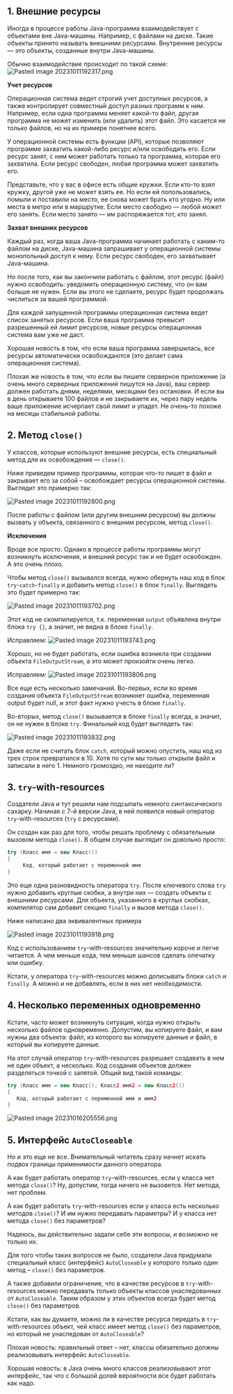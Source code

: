 ## 1. Внешние ресурсы

Иногда в процессе работы Java-программа взаимодействует с объектами вне Java-машины. Например, с файлами на диске. Такие объекты принято называть внешними ресурсами. Внутренние ресурсы — это объекты, созданные внутри Java-машины.

Обычно взаимодействие происходит по такой схеме:
![Pasted image 20231011192317.png](..%2F..%2F..%2F..%2FAppData%2FLocal%2FTemp%2FPasted%20image%2020231011192317.png)

**Учет ресурсов**

Операционная система ведет строгий учет доступных ресурсов, а также контролирует совместный доступ разных программ к ним. Например, если одна программа меняет какой-то файл, другая программа не может изменить (или удалить) этот файл. Это касается не только файлов, но на их примере понятнее всего.

У операционной системы есть функции (API), которые позволяют программе захватить какой-либо ресурс и/или освободить его. Если ресурс занят, с ним может работать только та программа, которая его захватила. Если ресурс свободен, любая программа может захватить его.

Представьте, что у вас в офисе есть общие кружки. Если кто-то взял кружку, другой уже не может взять ее. Но если ей попользовались, помыли и поставили на место, ее снова может брать кто угодно. Ну или места в метро или в маршрутке. Если место свободно — любой может его занять. Если место занято — им распоряжается тот, кто занял.

**Захват внешних ресурсов**

Каждый раз, когда ваша Java-программа начинает работать с каким-то файлом на диске, Java-машина запрашивает у операционной системы монопольный доступ к нему. Если ресурс свободен, его захватывает Java-машина.

Но после того, как вы закончили работать с файлом, этот ресурс (файл) нужно освободить: уведомить операционную систему, что он вам больше не нужен. Если вы этого не сделаете, ресурс будет продолжать числиться за вашей программой.

Для каждой запущенной программы операционная система ведет список занятых ресурсов. Если ваша программа превысит разрешенный ей лимит ресурсов, новые ресурсы операционная система вам уже не даст.

Хорошая новость в том, что если ваша программа завершилась, все ресурсы автоматически освобождаются (это делает сама операционная система).

Плохая же новость в том, что если вы пишете серверное приложение (а очень много серверных приложений пишутся на Java), ваш сервер должен работать днями, неделями, месяцами без остановки. И если вы в день открываете 100 файлов и не закрываете их, через пару недель ваше приложение исчерпает свой лимит и упадет. Не очень-то похоже на месяцы стабильной работы.

## 2. Метод `close()`

У классов, которые используют внешние ресурсы, есть специальный метод для их освобождения — `close()`.

Ниже приведем пример программы, которая что-то пишет в файл и закрывает его за собой – освобождает ресурсы операционной системы. Выглядит это примерно так:

![Pasted image 20231011192800.png](..%2F..%2F..%2F..%2FAppData%2FLocal%2FTemp%2FPasted%20image%2020231011192800.png)

После работы с файлом (или другим внешним ресурсом) вы должны вызвать у объекта, связанного с внешним ресурсом, метод `close()`.

**Исключения**

Вроде все просто. Однако в процессе работы программы могут возникнуть исключения, и внешний ресурс так и не будет освобожден. А это очень плохо.

Чтобы метод `close()` вызывался всегда, нужно обернуть наш код в блок `try`-`catch`-`finally` и добавить метод `close()` в блок `finally`. Выглядеть это будет примерно так:

![Pasted image 20231011193702.png](..%2F..%2F..%2F..%2FAppData%2FLocal%2FTemp%2FPasted%20image%2020231011193702.png)

Этот код не скомпилируется, т.к. переменная `output` объявлена внутри блока `try {}`, а значит, не видна в блоке `finally`.

Исправляем:
![Pasted image 20231011193743.png](..%2F..%2F..%2F..%2FAppData%2FLocal%2FTemp%2FPasted%20image%2020231011193743.png)


Хорошо, но не будет работать, если ошибка возникла при создании объекта `FileOutputStream`, а это может произойти очень легко.

Исправляем:
![Pasted image 20231011193806.png](..%2F..%2F..%2F..%2FAppData%2FLocal%2FTemp%2FPasted%20image%2020231011193806.png)

Все еще есть несколько замечаний. Во-первых, если во время создания объекта `FileOutputStream` возникнет ошибка, переменная output будет null, и этот факт нужно учесть в блоке `finally`.

Во-вторых, метод `close()` вызывается в блоке `finally` всегда, а значит, он не нужен в блоке `try`. Финальный код будет выглядеть так:

![Pasted image 20231011193832.png](..%2F..%2F..%2F..%2FAppData%2FLocal%2FTemp%2FPasted%20image%2020231011193832.png)

Даже если не считать блок `catch`, который можно опустить, наш код из трех строк превратился в 10. Хотя по сути мы только открыли файл и записали в него 1. Немного громоздко, не находите ли?

## 3. `try`-with-resources

Создатели Java и тут решили нам подсыпать немного синтаксического сахарку. Начиная с 7-й версии Java, в ней появился новый оператор `try`-with-resources (`try` с ресурсами).

Он создан как раз для того, чтобы решать проблему с обязательным вызовом метода `close()`. В общем случае выглядит он довольно просто:

```java
try (Класс имя = new Класс())
{
     Код, который работает с переменной имя
}
```

Это еще одна разновидность оператора `try`. После ключевого слова `try` нужно добавить круглые скобки, а внутри них — создать объекты с внешними ресурсами. Для объекта, указанного в круглых скобках, компилятор сам добавит секцию `finally` и вызов метода `close()`.

Ниже написано два эквивалентных примера

![Pasted image 20231011193918.png](..%2F..%2F..%2F..%2FAppData%2FLocal%2FTemp%2FPasted%20image%2020231011193918.png)

Код с использованием `try`-with-resources значительно короче и легче читается. А чем меньше кода, тем меньше шансов сделать опечатку или ошибку.

Кстати, у оператора `try`-with-resources можно дописывать блоки `catch` и `finally`. А можно и не добавлять, если в них нет необходимости.

## 4. Несколько переменных одновременно

Кстати, часто может возникнуть ситуация, когда нужно открыть несколько файлов одновременно. Допустим, вы копируете файл, и вам нужны два объекта: файл, из которого вы копируете данные и файл, в который вы копируете данные.

На этот случай оператор `try`-with-resources разрешает создавать в нем не один объект, а несколько. Код создания объектов должен разделяться точкой с запятой. Общий вид такой команды:

```java
try (Класс имя = new Класс(); Класс2 имя2 = new Класс2())
{
   Код, который работает с переменной имя и имя2
}
```
![Pasted image 20231016205556.png](..%2F..%2F..%2F..%2FAppData%2FLocal%2FTemp%2FPasted%20image%2020231016205556.png)


## 5. Интерфейс `AutoCloseable`

Но и это еще не все. Внимательный читатель сразу начнет искать подвох границы применимости данного оператора.

А как будет работать оператор `try`-with-resources, если у класса нет метода `close()`? Ну, допустим, тогда ничего не вызовется. Нет метода, нет проблем.

А как будет работать `try`-with-resources если у класса есть несколько методов `close()`? И им нужно передавать параметры? И у класса нет метода `close()` без параметров?

Надеюсь, вы действительно задали себе эти вопросы, и возможно не только их.

Для того чтобы таких вопросов не было, создатели Java придумали специальный класс (интерфейс) `AutoCloseable` у которого только один метод – `close()` без параметров.

А также добавили ограничение, что в качестве ресурсов в `try`-with-resources можно передавать только объекты классов унаследованных от `AutoCloseable`. Таким образом у этих объектов всегда будет метод `close()` без параметров.

Кстати, как вы думаете, можно ли в качестве ресурса передать в `try`-with-resources объект, чей класс имеет метод `close()` без параметров, но который не унаследован от `AutoCloseable`?

Плохая новость: правильный ответ – нет, классы обязательно должны реализовывать интерфейс `AutoCloseable`.

Хорошая новость: в Java очень много классов реализовывают этот интерфейс, так что с большой долей вероятности все будет работать как надо.

[](https://javarush.com/s/university_dynamic_banners_logged_in_v1)